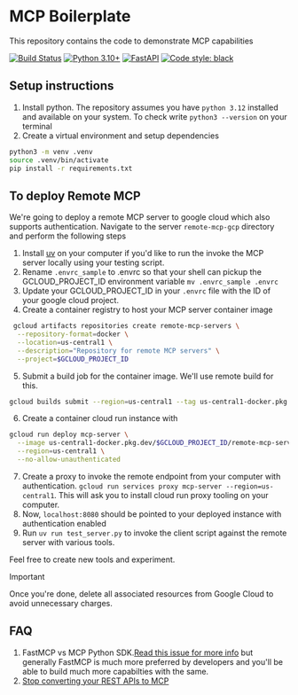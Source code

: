 # MCP Boilerplate

This repository contains the code to demonstrate MCP capabilities

[![Build Status](https://github.com/anshajk/mcp_boilerplate/actions/workflows/api-tests.yml/badge.svg)](https://github.com/anshajk/mcp_boilerplate/actions/workflows/api-tests.yml)
[![Python 3.10+](https://img.shields.io/badge/python-3.10+-blue.svg)](https://www.python.org/downloads/)
[![FastAPI](https://img.shields.io/badge/FastAPI-0.115.0-009688.svg)](https://fastapi.tiangolo.com)
[![Code style: black](https://img.shields.io/badge/code%20style-black-000000.svg)](https://github.com/psf/black)

## Setup instructions 

1. Install python. The repository assumes you have `python 3.12` installed and available on your system. To check write `python3 --version` on your terminal
2. Create a virtual environment and setup dependencies
```bash
python3 -m venv .venv
source .venv/bin/activate 
pip install -r requirements.txt
```


## To deploy Remote MCP

We're going to deploy a remote MCP server to google cloud which also supports authentication. Navigate to the server `remote-mcp-gcp` directory and perform the following steps

1. Install [uv](https://docs.astral.sh/uv/) on your computer if you'd like to run the invoke the MCP server locally using your testing script.
2. Rename `.envrc_sample` to .envrc so that your shell can pickup the GCLOUD_PROJECT_ID environment variable `mv .envrc_sample .envrc` 
3. Update your GCLOUD_PROJECT_ID in your `.envrc` file with the ID of your google cloud project. 
4. Create a container registry to host your MCP server container image

```bash
 gcloud artifacts repositories create remote-mcp-servers \
  --repository-format=docker \
  --location=us-central1 \
  --description="Repository for remote MCP servers" \
  --project=$GCLOUD_PROJECT_ID
  ```

5. Submit a build job for the container image. We'll use remote build for this. 
```bash
gcloud builds submit --region=us-central1 --tag us-central1-docker.pkg.dev/$GCLOUD_PROJECT_ID/remote-mcp-servers/mcp-server:latest
```
6. Create a container cloud run instance with 
```bash
gcloud run deploy mcp-server \
  --image us-central1-docker.pkg.dev/$GCLOUD_PROJECT_ID/remote-mcp-servers/mcp-server:latest \
  --region=us-central1 \
  --no-allow-unauthenticated
  ```
7. Create a proxy to invoke the remote endpoint from your computer with authentication. `gcloud run services proxy mcp-server --region=us-central1`. This will ask you to install cloud run proxy tooling on your computer. 
8. Now, `localhost:8080` should be pointed to your deployed instance with authentication enabled
9. Run `uv run test_server.py` to invoke the client script against the remote server with various tools.

Feel free to create new tools and experiment. 

> [!IMPORTANT]
> Once you're done, delete all associated resources from Google Cloud to avoid unnecessary charges.

## FAQ

1. FastMCP vs MCP Python SDK.[Read this issue for more info](https://github.com/modelcontextprotocol/python-sdk/issues/1068) but generally FastMCP is much more preferred by developers and you'll be able to build much more capabilties with the same. 
2. [Stop converting your REST APIs to MCP](https://www.jlowin.dev/blog/stop-converting-rest-apis-to-mcp)

